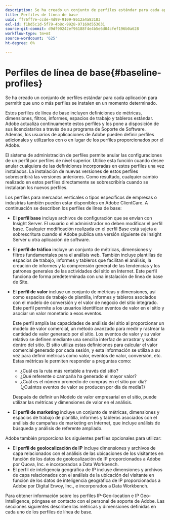 ```yaml
---
description: Se ha creado un conjunto de perfiles estándar para cada aplicación para permitir que uno o más de los perfiles se instalen en un momento determinado.
title: Perfiles de línea de base
uuid: ff76ff7e-ccde-4d99-9109-8612a4a83183
exl-id: f1bd5c1d-5f79-4b8c-9928-97169d553631
source-git-commit: d9df90242ef96188f4e4b5e6d04cfef196b0a628
workflow-type: tm+mt
source-wordcount: '625'
ht-degree: 0%

---
```


# Perfiles de línea de base{#baseline-profiles}

Se ha creado un conjunto de perfiles estándar para cada aplicación para permitir que uno o más perfiles se instalen en un momento determinado.

Estos perfiles de línea de base incluyen definiciones de métricas, dimensiones, filtros, informes, espacios de trabajo y tableros estándar. Adobe actualiza continuamente estos perfiles y los pone a disposición de sus licenciatarios a través de su programa de Soporte de Software. Además, los usuarios de aplicaciones de Adobe pueden definir perfiles adicionales y utilizarlos con o en lugar de los perfiles proporcionados por el Adobe.

El sistema de administración de perfiles permite anular las configuraciones de un perfil por perfiles de nivel superior. Utilice esta función cuando desee anular cualquiera de las definiciones incorporadas en estos perfiles una vez instalados. La instalación de nuevas versiones de estos perfiles sobrescribirá las versiones anteriores. Como resultado, cualquier cambio realizado en estos perfiles directamente se sobrescribiría cuando se instalaran los nuevos perfiles.

Los perfiles para mercados verticales o tipos específicos de empresas o industrias también pueden estar disponibles en Adobe ClientCare. A continuación se describen los perfiles de línea de base:

* El **perfil base** incluye archivos de configuración que se envían con Insight Server. El usuario o el administrador no deben modificar el perfil base. Cualquier modificación realizada en el perfil Base está sujeta a sobrescritura cuando el Adobe publica una versión siguiente de Insight Server u otra aplicación de software.
* El **perfil de tráfico** incluye un conjunto de métricas, dimensiones y filtros fundamentales para el análisis web. También incluye plantillas de espacios de trabajo, informes y tableros que facilitan el análisis, la creación de informes y la comprensión general de las tendencias y los patrones generales de las actividades del sitio en Internet. Este perfil funciona de forma predeterminada con una instalación de línea de base de Site.
* El **perfil de valor** incluye un conjunto de métricas y dimensiones, así como espacios de trabajo de plantilla, informes y tableros asociados con el modelo de conversión y el valor de negocio del sitio integrado. Este perfil permite a los usuarios identificar eventos de valor en el sitio y asociar un valor monetario a esos eventos.

   Este perfil amplía las capacidades de análisis del sitio al proporcionar un modelo de valor comercial, un método avanzado para medir y rastrear la cantidad de valor generado por el sitio. Los eventos de valor y su valor relativo se definen mediante una sencilla interfaz de arrastrar y soltar dentro del sitio. El sitio utiliza estas definiciones para calcular el valor comercial generado por cada sesión, y esta información se utiliza a su vez para definir métricas como valor, eventos de valor, conversión, etc. Estas métricas le permiten responder a preguntas como:

   * ¿Cuál es la ruta más rentable a través del sitio?
   * ¿Qué referente o campaña ha generado el mayor valor?
   * ¿Cuál es el número promedio de compras en el sitio por día? (¿Cuántos eventos de valor se producen por día de media?)

   Después de definir un Modelo de valor empresarial en el sitio, puede utilizar las métricas y dimensiones de valor en el análisis.

* El **perfil de marketing** incluye un conjunto de métricas, dimensiones y espacios de trabajo de plantilla, informes y tableros asociados con el análisis de campañas de marketing en Internet, que incluye análisis de búsqueda y análisis de referente ampliado.

Adobe también proporciona los siguientes perfiles opcionales para utilizar:

* El **perfil de geolocalización de IP** incluye dimensiones y archivos de capa relacionados con el análisis de las ubicaciones de los visitantes en función de los datos de geolocalización de IP proporcionados a Adobe por Quova, Inc. e incorporados a Data Workbench.
* El perfil de inteligencia geográfica de IP incluye dimensiones y archivos de capa relacionados con el análisis de la ubicación del visitante en función de los datos de inteligencia geográfica de IP proporcionados a Adobe por Digital Envoy, Inc., e incorporados a Data Workbench.

Para obtener información sobre los perfiles IP-Geo-location e IP Geo-Intelligence, póngase en contacto con el personal de soporte de Adobe. Las secciones siguientes describen las métricas y dimensiones definidas en cada uno de los perfiles de línea de base.
